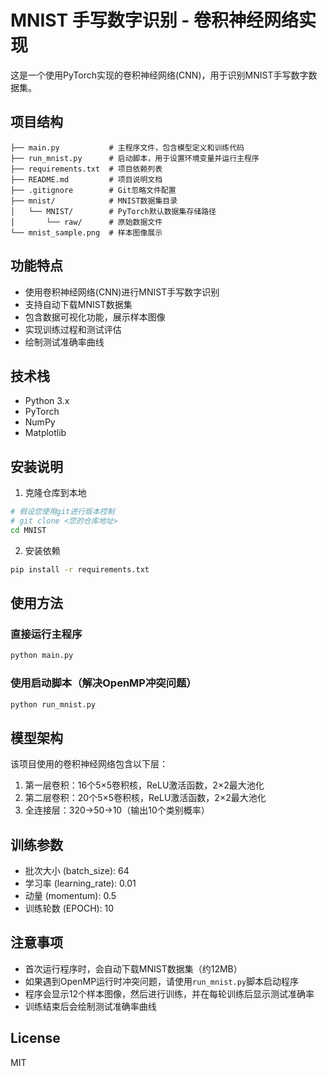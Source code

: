 # MNIST 手写数字识别 - 卷积神经网络实现

这是一个使用PyTorch实现的卷积神经网络(CNN)，用于识别MNIST手写数字数据集。

## 项目结构

```
├── main.py           # 主程序文件，包含模型定义和训练代码
├── run_mnist.py      # 启动脚本，用于设置环境变量并运行主程序
├── requirements.txt  # 项目依赖列表
├── README.md         # 项目说明文档
├── .gitignore        # Git忽略文件配置
├── mnist/            # MNIST数据集目录
│   └── MNIST/        # PyTorch默认数据集存储路径
│       └── raw/      # 原始数据文件
└── mnist_sample.png  # 样本图像展示
```

## 功能特点

- 使用卷积神经网络(CNN)进行MNIST手写数字识别
- 支持自动下载MNIST数据集
- 包含数据可视化功能，展示样本图像
- 实现训练过程和测试评估
- 绘制测试准确率曲线

## 技术栈

- Python 3.x
- PyTorch
- NumPy
- Matplotlib

## 安装说明

1. 克隆仓库到本地

```bash
# 假设您使用git进行版本控制
# git clone <您的仓库地址>
cd MNIST
```

2. 安装依赖

```bash
pip install -r requirements.txt
```

## 使用方法

### 直接运行主程序

```bash
python main.py
```

### 使用启动脚本（解决OpenMP冲突问题）

```bash
python run_mnist.py
```

## 模型架构

该项目使用的卷积神经网络包含以下层：

1. 第一层卷积：16个5×5卷积核，ReLU激活函数，2×2最大池化
2. 第二层卷积：20个5×5卷积核，ReLU激活函数，2×2最大池化
3. 全连接层：320→50→10（输出10个类别概率）

## 训练参数

- 批次大小 (batch_size): 64
- 学习率 (learning_rate): 0.01
- 动量 (momentum): 0.5
- 训练轮数 (EPOCH): 10

## 注意事项

- 首次运行程序时，会自动下载MNIST数据集（约12MB）
- 如果遇到OpenMP运行时冲突问题，请使用`run_mnist.py`脚本启动程序
- 程序会显示12个样本图像，然后进行训练，并在每轮训练后显示测试准确率
- 训练结束后会绘制测试准确率曲线

## License

MIT
